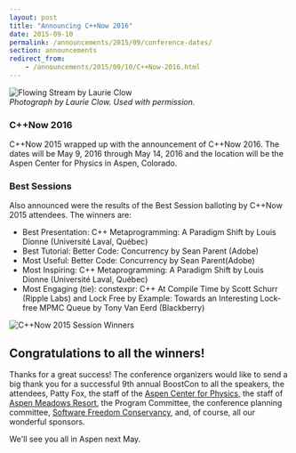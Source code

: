 ```yaml
---
layout: post
title: "Announcing C++Now 2016"
date: 2015-09-10
permalink: /announcements/2015/09/conference-dates/
section: announcements
redirect_from:
    - /announcements/2015/09/10/C++Now-2016.html
---
```


![Flowing Stream by Laurie Clow](/assets/img/posts/2015/FlowingStreamByLaurieClow.jpg "Flowing Stream by Laurie Clow")
<br>
*Photograph by Laurie Clow. Used with permission.*

### C++Now 2016

C++Now 2015 wrapped up with the announcement of C++Now 2016. The dates will be May 9, 2016 through May 14, 2016 and the location will be the Aspen Center for Physics in Aspen, Colorado.

### Best Sessions

Also announced were the results of the Best Session balloting by C++Now 2015 attendees. The winners are:

* Best Presentation: C++ Metaprogramming: A Paradigm Shift by Louis Dionne (Université Laval, Québec)
* Best Tutorial: Better Code: Concurrency by Sean Parent (Adobe)
* Most Useful: Better Code: Concurrency by Sean Parent(Adobe)
* Most Inspiring: C++ Metaprogramming: A Paradigm Shift by Louis Dionne (Université Laval, Québec)
* Most Engaging (tie): constexpr: C++ At Compile Time by Scott Schurr (Ripple Labs) and Lock Free by Example: Towards an Interesting Lock-free MPMC Queue by Tony Van Eerd (Blackberry)

![C++Now 2015 Session Winners](/assets/img/posts/2015/C++Now2015Winners.jpg "C++Now 2015 Session Winners")

## Congratulations to all the winners!

Thanks for a great success! The conference organizers would like to send a big thank you for a successful 9th annual BoostCon to all the speakers, the attendees, Patty Fox, the staff of the [Aspen Center for Physics](https://www.aspenphys.org/), the staff of [Aspen Meadows Resort](https://www.aspenmeadows.com/), the Program Committee, the conference planning committee, [Software Freedom Conservancy](http://sfconservancy.org), and, of course, all our wonderful sponsors.

We'll see you all in Aspen next May.
